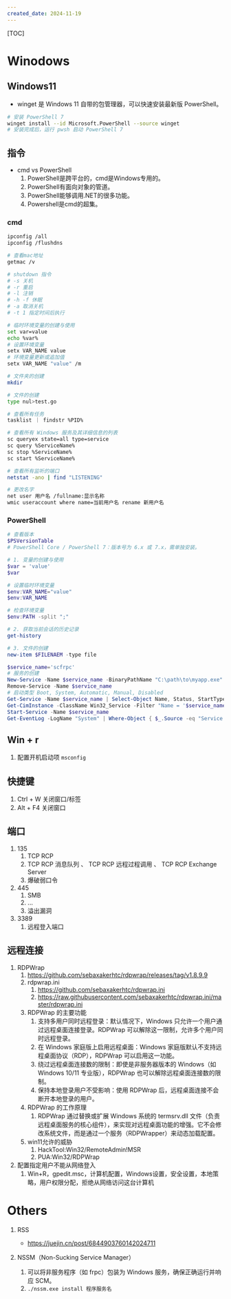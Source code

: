 ```yaml
---
created_date: 2024-11-19
---
```


[TOC]


# Winodows
## Windows11
- winget 是 Windows 11 自带的包管理器，可以快速安装最新版 PowerShell。
```sh
# 安装 PowerShell 7
winget install --id Microsoft.PowerShell --source winget
# 安装完成后，运行 pwsh 启动 PowerShell 7
```

## 指令
- cmd vs PowerShell
    1. PowerShell是跨平台的，cmd是Windows专用的。
    2. PowerShell有面向对象的管道。
    3. PowerShell能够调用.NET的很多功能。
    4. Powershell是cmd的超集。

### cmd
```sh
ipconfig /all
ipconfig /flushdns

# 查看mac地址
getmac /v

# shutdown 指令
# -s 关机
# -r 重启
# -l 注销
# -h -f 休眠
# -a 取消关机
# -t 1 指定时间后执行

# 临时环境变量的创建与使用
set var=value
echo %var%
# 设置环境变量
setx VAR_NAME value
# 环境变量更新或追加值
setx VAR_NAME "value" /m

# 文件夹的创建
mkdir

# 文件的创建
type nul>test.go

# 查看所有任务
tasklist ｜ findstr %PID%

# 查看所有 Windows 服务及其详细信息的列表
sc queryex state=all type=service
sc query %ServiceName%
sc stop %ServiceName%
sc start %ServiceName%

# 查看所有监听的端口
netstat -ano | find "LISTENING" 

# 更改名字
net user 用户名 /fullname:显示名称
wmic useraccount where name=当前用户名 rename 新用户名
```

### PowerShell
```powershell
# 查看版本
$PSVersionTable
# PowerShell Core / PowerShell 7：版本号为 6.x 或 7.x，需单独安装。

# 1. 变量的创建与使用
$var = 'value'
$var

# 设置临时环境变量
$env:VAR_NAME="value"
$env:VAR_NAME

# 检查环境变量
$env:PATH -split ";"

# 2. 获取当前会话的历史记录
get-history

# 3. 文件的创建
new-item $FILENAEM -type file

$service_name='scfrpc'
# 服务的创建
New-Service -Name $service_name -BinaryPathName "C:\path\to\myapp.exe" -StartupType Automatic
Remove-Service -Name $service_name
# 启动类型 Boot, System, Automatic, Manual, Disabled
Get-Service -Name $service_name | Select-Object Name, Status, StartType, DisplayName
Get-CimInstance -ClassName Win32_Service -Filter "Name = '$service_name'" | Format-List Name, PathName, State, StartMode, Description
Start-Service -Name $service_name
Get-EventLog -LogName "System" | Where-Object { $_.Source -eq "Service Control Manager" -and $_.Message -like "*$service_name*" }
```

## Win + r
1. 配置开机启动项 ``msconfig``

## 快捷键
1. Ctrl + W 关闭窗口/标签
2. Alt + F4 关闭窗口


## 端口
1. 135
    1. TCP RCP
    2. TCP RCP 消息队列 、 TCP RCP 远程过程调用 、 TCP RCP Exchange Server
    3. 爆破弱口令
2. 445
    1. SMB
    2. ...
    3. 溢出漏洞
3. 3389
    1. 远程登入端口

## 远程连接
1. RDPWrap 
    1. https://github.com/sebaxakerhtc/rdpwrap/releases/tag/v1.8.9.9
    2. rdpwrap.ini 
        1. https://github.com/sebaxakerhtc/rdpwrap.ini 
        2. https://raw.githubusercontent.com/sebaxakerhtc/rdpwrap.ini/master/rdpwrap.ini
    3. RDPWrap 的主要功能
        1. 支持多用户同时远程登录：默认情况下，Windows 只允许一个用户通过远程桌面连接登录。RDPWrap 可以解除这一限制，允许多个用户同时远程登录。
        2. 在 Windows 家庭版上启用远程桌面：Windows 家庭版默认不支持远程桌面协议（RDP），RDPWrap 可以启用这一功能。
        3. 绕过远程桌面连接数的限制：即使是非服务器版本的 Windows（如 Windows 10/11 专业版），RDPWrap 也可以解除远程桌面连接数的限制。
        4. 保持本地登录用户不受影响：使用 RDPWrap 后，远程桌面连接不会断开本地登录的用户。
    4. RDPWrap 的工作原理
        1. RDPWrap 通过替换或扩展 Windows 系统的 termsrv.dll 文件（负责远程桌面服务的核心组件），来实现对远程桌面功能的增强。它不会修改系统文件，而是通过一个服务（RDPWrapper）来动态加载配置。
    5. win11允许的威胁
        1. HackTool:Win32/RemoteAdmin!MSR
        2. PUA:Win32/RDPWrap
2. 配置指定用户不能从网络登入
    1. Win+R，gpedit.msc，计算机配置，Windows设置，安全设置，本地策略，用户权限分配，拒绝从网络访问这台计算机
# Others
1. RSS
    - https://juejin.cn/post/6844903760142024711


2. NSSM（Non-Sucking Service Manager）
    1. 可以将非服务程序（如 frpc）包装为 Windows 服务，确保正确运行并响应 SCM。
    2. `./nssm.exe install 程序服务名 `